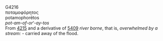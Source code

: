 <body>
  <p>G4216<br>  ποταμοφόρητος  <br> potamophorētos  <br><i>pot-am-of-or‘-ay-tos </i><br>From <a href="g4215.htm">4215</a> and a derivative of <a href="g5409.htm">5409</a>  <i>river</i> <i>borne</i>, that is, <i>overwhelmed</i> <i>by</i> <i>a</i> <i>stream:</i> - carried away of the flood.<br></p>
 </body>